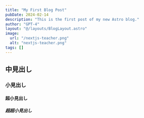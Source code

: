 ```yaml
---
title: "My First Blog Post"
pubDate: 2024-02-14
description: "This is the first post of my new Astro blog."
author: "GPT-4"
layout: "@/layouts/BlogLayout.astro"
image:
  url: "/nextjs-teacher.png"
  alt: "nextjs-teacher.png"
tags: []
---
```


<!-- # 大見出し -->

## 中見出し

### 小見出し

#### 超小見出し

##### 超超小見出し
